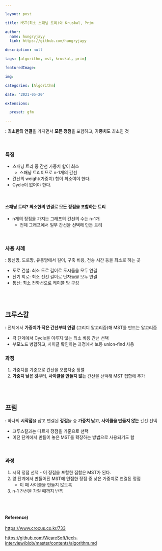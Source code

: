 ```yaml
---

layout: post

title: MST(최소 스패닝 트리)와 Kruskal, Prim

author: 
  name: hungryjayy
  link: https://github.com/hungryjayy

description: null

tags: [algorithm, mst, kruskal, prim]

featuredImage: 

img: 

categories: [Algorithm]

date: '2021-05-20'

extensions:

  preset: gfm

---
```



: **최소한의 연결**을 가지면서 **모든 정점**을 포함하고, **가중치**도 최소인 것


<br>

### 특징

* 스패닝 트리 중 간선 가중치 합이 최소
  * 스패닝 트리이므로 n-1개의 간선
* 간선의 weight(가중치) 합이 최소여야 한다.
* Cycle이 없어야 한다.

<br>

#### 스패닝 트리? **최소한의 연결**로 모든 **정점을 포함**하는 트리

* n개의 정점을 가지는 그래프의 간선의 수는 n-1개
  * 전체 그래프에서 일부 간선을 선택해 만든 트리

<br>


### 사용 사례

: 통신망, 도로망, 유통망에서 길이, 구축 비용, 전송 시간 등을 최소로 하는 곳

* 도로 건설: 최소 도로 길이로 도시들을 모두 연결
* 전기 회로: 최소 전선 길이로 단자들을 모두 연결
* 통신: 최소 전화선으로 케이블 망 구성

<br><br>


## 크루스칼

: 전체에서 **가중치가 작은 간선부터 연결** (그리디 알고리즘)해 MST를 만드는 알고리즘

* 각 단계에서 Cycle을 이루지 않는 최소 비용 간선 선택
* 부모노드 병합하고, 사이클 확인하는 과정에서 보통 union-find 사용



### 과정

1. 가중치를 기준으로 간선을 오름차순 정렬
2. **가중치 낮은 것**부터, **사이클을 만들지 않는** 간선을 선택해 MST 집합에 추가

<br><br>

## 프림

: 하나의 **시작점**을 잡고 연결된 **정점**들 중 **가중치 낮고**, **사이클을 만들지 않는** 간선 선택

* 크루스칼과는 다르게 정점을 기준으로 선택
* 이전 단계에서 만들어 놓은 MST를 확장하는 방법으로 사용되기도 함

<br>

### 과정

1. 시작 정점 선택 - 이 정점을 포함한 집합은 MST가 된다.
2. 앞 단계에서 만들어진 MST에 인접한 정점 중 낮은 가중치로 연결된 정점
   * 이 때 사이클을 만들지 않도록
3. n-1 간선을 가질 때까지 반복

<br><br>

#### Reference)

https://www.crocus.co.kr/733

https://github.com/WeareSoft/tech-interview/blob/master/contents/algorithm.md
